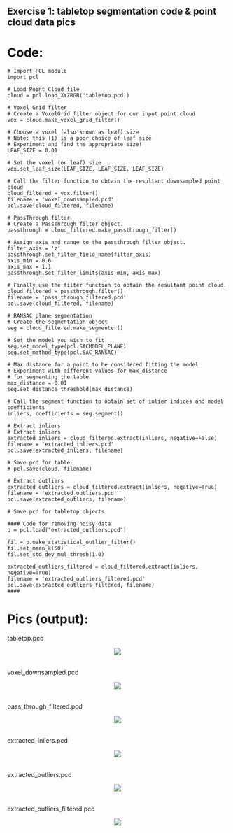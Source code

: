 ## Exercise 1: tabletop segmentation code & point cloud data pics

# Code:
```
# Import PCL module
import pcl

# Load Point Cloud file
cloud = pcl.load_XYZRGB('tabletop.pcd')

# Voxel Grid filter
# Create a VoxelGrid filter object for our input point cloud
vox = cloud.make_voxel_grid_filter()

# Choose a voxel (also known as leaf) size
# Note: this (1) is a poor choice of leaf size   
# Experiment and find the appropriate size!
LEAF_SIZE = 0.01   

# Set the voxel (or leaf) size  
vox.set_leaf_size(LEAF_SIZE, LEAF_SIZE, LEAF_SIZE)

# Call the filter function to obtain the resultant downsampled point cloud
cloud_filtered = vox.filter()
filename = 'voxel_downsampled.pcd'
pcl.save(cloud_filtered, filename)

# PassThrough filter
# Create a PassThrough filter object.
passthrough = cloud_filtered.make_passthrough_filter()

# Assign axis and range to the passthrough filter object.
filter_axis = 'z'
passthrough.set_filter_field_name(filter_axis)
axis_min = 0.6
axis_max = 1.1
passthrough.set_filter_limits(axis_min, axis_max)

# Finally use the filter function to obtain the resultant point cloud. 
cloud_filtered = passthrough.filter()
filename = 'pass_through_filtered.pcd'
pcl.save(cloud_filtered, filename)

# RANSAC plane segmentation
# Create the segmentation object
seg = cloud_filtered.make_segmenter()

# Set the model you wish to fit 
seg.set_model_type(pcl.SACMODEL_PLANE)
seg.set_method_type(pcl.SAC_RANSAC)

# Max distance for a point to be considered fitting the model
# Experiment with different values for max_distance 
# for segmenting the table
max_distance = 0.01
seg.set_distance_threshold(max_distance)

# Call the segment function to obtain set of inlier indices and model coefficients
inliers, coefficients = seg.segment()

# Extract inliers
# Extract inliers
extracted_inliers = cloud_filtered.extract(inliers, negative=False)
filename = 'extracted_inliers.pcd'
pcl.save(extracted_inliers, filename)

# Save pcd for table
# pcl.save(cloud, filename)

# Extract outliers
extracted_outliers = cloud_filtered.extract(inliers, negative=True)
filename = 'extracted_outliers.pcd'
pcl.save(extracted_outliers, filename)

# Save pcd for tabletop objects

#### Code for removing noisy data
p = pcl.load("extracted_outliers.pcd")

fil = p.make_statistical_outlier_filter()
fil.set_mean_k(50)
fil.set_std_dev_mul_thresh(1.0)

extracted_outliers_filtered = cloud_filtered.extract(inliers, negative=True)
filename = 'extracted_outliers_filtered.pcd'
pcl.save(extracted_outliers_filtered, filename)
####
```

# Pics (output):

tabletop.pcd
<div align=center>
	<img src="misc_images/tabletop.png">	
</div>
<br>

voxel_downsampled.pcd
<div align=center>
	<img src="misc_images/voxel_downsampled.png">	
</div>
<br>

pass_through_filtered.pcd
<div align=center>
	<img src="misc_images/pass_through_filtered.png">	
</div>
<br>

extracted_inliers.pcd
<div align=center>
	<img src="misc_images/extracted_inliers.png">	
</div>
<br>

extracted_outliers.pcd
<div align=center>
	<img src="misc_images/extracted_outliers.png">	
</div>
<br>

extracted_outliers_filtered.pcd
<div align=center>
	<img src="misc_images/extracted_outliers_filtered.png">	
</div>
<br>
